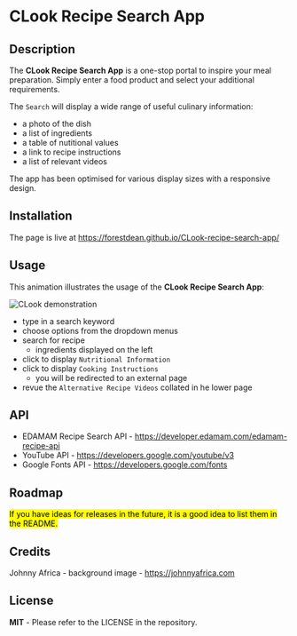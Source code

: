 # CLook Recipe Search App


## Description
	
The **CLook Recipe Search App** is a one-stop portal to inspire your meal preparation. Simply enter a food product and select your additional requirements.     

The `Search` will display a wide range of useful culinary information:
- a photo of the dish
- a list of ingredients
- a table of nutitional values
- a link to recipe instructions
- a list of relevant videos


The app has been optimised for various display sizes with a responsive design.

	
## Installation
	
The page is live at https://forestdean.github.io/CLook-recipe-search-app/


	
## Usage
	   
This animation illustrates the usage of the **CLook Recipe Search App**:        


![CLook demonstration](./images/CLook-demonstration.gif)      

- type in a search keyword
- choose options from the dropdown menus
- search for recipe
  - ingredients displayed on the left
- click to display `Nutritional Information`
- click to display `Cooking Instructions`
  - you will be redirected to an external page
- revue the `Alternative Recipe Videos` collated in he lower page



	
## API
- EDAMAM Recipe Search API - https://developer.edamam.com/edamam-recipe-api       
- YouTube API - https://developers.google.com/youtube/v3       
- Google Fonts API - https://developers.google.com/fonts          

## Roadmap
<mark>If you have ideas for releases in the future, it is a good idea to list them in the README.</mark>     

## Credits
Johnny Africa - background image - https://johnnyafrica.com


 





## License
	
**MIT** - Please refer to the LICENSE in the repository.
